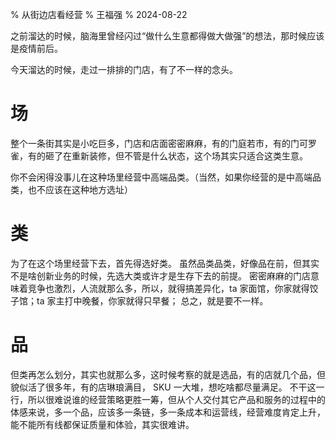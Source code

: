 % 从街边店看经营
% 王福强
% 2024-08-22

之前溜达的时候，脑海里曾经闪过“做什么生意都得做大做强”的想法，那时候应该是疫情前后。

今天溜达的时候，走过一排排的门店，有了不一样的念头。

# 场

整个一条街其实是小吃巨多，门店和店面密密麻麻，有的门庭若市，有的门可罗雀，有的砸了在重新装修，但不管是什么状态，这个场其实只适合这类生意。

你不会闲得没事儿在这种场里经营中高端品类。（当然，如果你经营的是中高端品类，也不应该在这种地方选址）

# 类

为了在这个场里经营下去，首先得选好类。 虽然品类品类，好像品在前，但其实不是啥创新业务的时候，先选大类或许才是生存下去的前提。 密密麻麻的门店意味着竞争也激烈，人流就那么多，所以，就得搞差异化，ta 家面馆，你家就得饺子馆；ta 家主打中晚餐，你家就得只早餐； 总之，就是要不一样。

# 品

但类再怎么划分，其实也就那么多，这时候考察的就是选品，有的店就几个品，但貌似活了很多年，有的店琳琅满目， SKU 一大堆，想吃啥都尽量满足。 不干这一行，所以很难说谁的经营策略更胜一筹，但从个人交付其它产品和服务的过程中的体感来说，多一个品，应该多一条链，多一条成本和运营线，经营难度肯定上升，能不能所有线都保证质量和体验，其实很难讲。





